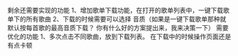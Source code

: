剩余还需要实现的功能
1、增加歌单下载功能，在打开的歌单列表中，一键下载歌单下的所有歌曲
2、下载的时候需要可以选择 音质（如果是一键下载歌单那种就默认按每首歌的最高音质下载？  你有什么好的方案提出来，我来决策一下）
需要优化的功能
1、多次点击不同歌曲，放到下载列表。  在下载中的时候操作页面还是有点卡顿
